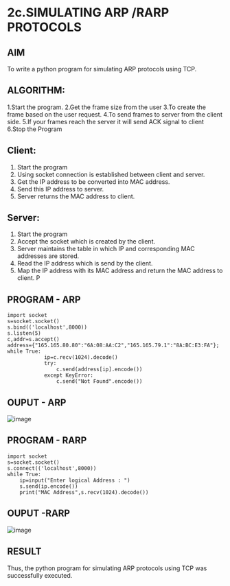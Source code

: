# 2c.SIMULATING ARP /RARP PROTOCOLS
## AIM
To write a python program for simulating ARP protocols using TCP.
## ALGORITHM:
1.Start the program.
2.Get the frame size from the user
3.To create the frame based on the user request.
4.To send frames to server from the client side.
5.If your frames reach the server it will send ACK signal to client
6.Stop the Program
## Client:
1. Start the program
2. Using socket connection is established between client and server.
3. Get the IP address to be converted into MAC address.
4. Send this IP address to server.
5. Server returns the MAC address to client.
## Server:
1. Start the program
2. Accept the socket which is created by the client.
3. Server maintains the table in which IP and corresponding MAC addresses are
stored.
4. Read the IP address which is send by the client.
5. Map the IP address with its MAC address and return the MAC address to client.
P
## PROGRAM - ARP
```
import socket 
s=socket.socket() 
s.bind(('localhost',8000)) 
s.listen(5) 
c,addr=s.accept() 
address={"165.165.80.80":"6A:08:AA:C2","165.165.79.1":"8A:BC:E3:FA"}; 
while True: 
            ip=c.recv(1024).decode() 
            try: 
                c.send(address[ip].encode()) 
            except KeyError: 
                c.send("Not Found".encode())    
```
## OUPUT - ARP
![image](https://github.com/SJananisenthilkumar/2c.ARP_RARP_PROTOCOLS/assets/144871139/c88700a5-330a-47e5-b8af-6e4e72c57e05)

## PROGRAM - RARP
```
import socket
s=socket.socket()
s.connect(('localhost',8000))
while True:
    ip=input("Enter logical Address : ")
    s.send(ip.encode())
    print("MAC Address",s.recv(1024).decode())
```
## OUPUT -RARP
![image](https://github.com/SJananisenthilkumar/2c.ARP_RARP_PROTOCOLS/assets/144871139/17a42337-916c-4f4b-a2cb-1ebb5ce6414f)

## RESULT
Thus, the python program for simulating ARP protocols using TCP was successfully 
executed.
